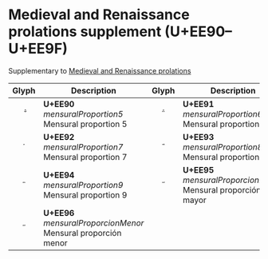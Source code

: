 Medieval and Renaissance prolations supplement (U+EE90–U+EE9F)
==============================================================

Supplementary to [Medieval and Renaissance prolations](medieval-and-renaissance-prolations.md)

| **Glyph** | **Description** | **Glyph** | **Description**
| :-------: | --------------- | :-------: | ---------------
|<span class="bravura_large">&#xee90;</span> | **U+EE90**<br/>*mensuralProportion5*<br/>Mensural proportion 5 | <span class="bravura_large">&#xee91;</span> | **U+EE91**<br/>*mensuralProportion6*<br/>Mensural proportion 6
|<span class="bravura_large">&#xee92;</span> | **U+EE92**<br/>*mensuralProportion7*<br/>Mensural proportion 7 | <span class="bravura_large">&#xee93;</span> | **U+EE93**<br/>*mensuralProportion8*<br/>Mensural proportion 8
|<span class="bravura_large">&#xee94;</span> | **U+EE94**<br/>*mensuralProportion9*<br/>Mensural proportion 9 | <span class="bravura_large">&#xee95;</span> | **U+EE95**<br/>*mensuralProporcionMayor*<br/>Mensural proporción mayor
|<span class="bravura_large">&#xee96;</span> | **U+EE96**<br/>*mensuralProporcionMenor*<br/>Mensural proporción menor | &nbsp; | &nbsp;